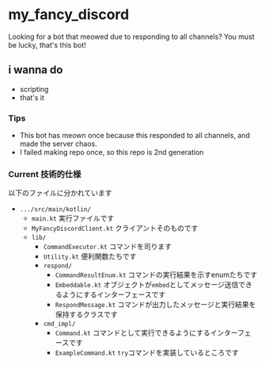 # my_fancy_discord
Looking for a bot that meowed due to responding to all channels?
You must be lucky, that's this bot! 

## i wanna do
- scripting
- that's it

### Tips
- This bot has meown once because this responded to all channels, and made the server chaos.
- I failed making repo once, so this repo is 2nd generation

### Current 技術的仕様
以下のファイルに分かれています
- `.../src/main/kotlin/`
  - `main.kt`
    実行ファイルです
  - `MyFancyDiscordClient.kt`
    クライアントそのものです
  - `lib/`
    - `CommandExecutor.kt`
      コマンドを司ります
    - `Utility.kt`
      便利関数たちです
    - `respond/`
      - `CommandResultEnum.kt`
        コマンドの実行結果を示すenumたちです
      - `Embeddable.kt`
        オブジェクトが`embed`としてメッセージ送信できるようにするインターフェースです
      - `RespondMessage.kt`
          コマンドが出力したメッセージと実行結果を保持するクラスです
    - `cmd_impl/`
      - `Command.kt`
        コマンドとして実行できるようにするインターフェースです
      - `ExampleCommand.kt`
        `try`コマンドを実装しているところです